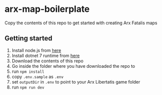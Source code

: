# arx-map-boilerplate

Copy the contents of this repo to get started with creating Arx Fatalis maps

## Getting started

1. Install node.js from [here](https://nodejs.org/)
2. Install dotnet 7 runtime from [here](https://dotnet.microsoft.com/en-us/download/dotnet/7.0)
3. Download the contents of this repo
4. Go inside the folder where you have downloaded the repo to
5. run `npm install`
6. copy `.env.sample` as `.env`
7. set `outputDir` in `.env` to point to your Arx Libertatis game folder
8. run `npm run dev`
